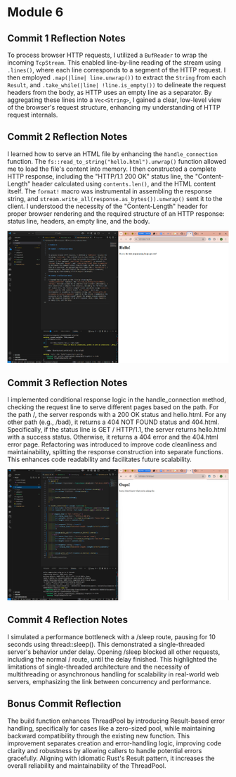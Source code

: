 
# Module 6

## Commit  1 Reflection Notes


To process browser HTTP requests, I utilized a `BufReader` to wrap the incoming `TcpStream`. This enabled line-by-line reading of the stream using `.lines()`, where each line corresponds to a segment of the HTTP request. I then employed `.map(|line| line.unwrap())` to extract the `String` from each `Result`, and `.take_while(|line| !line.is_empty())` to delineate the request headers from the body, as HTTP uses an empty line as a separator. By aggregating these lines into a `Vec<String>`, I gained a clear, low-level view of the browser's request structure, enhancing my understanding of HTTP request internals.

## Commit 2 Reflection Notes

I learned how to serve an HTML file by enhancing the `handle_connection` function. The `fs::read_to_string("hello.html").unwrap()` function allowed me to load the file's content into memory. I then constructed a complete HTTP response, including the "HTTP/1.1 200 OK" status line, the "Content-Length" header calculated using `contents.len()`, and the HTML content itself. The `format!` macro was instrumental in assembling the response string, and `stream.write_all(response.as_bytes()).unwrap()` sent it to the client. I understood the necessity of the "Content-Length" header for proper browser rendering and the required structure of an HTTP response: status line, headers, an empty line, and the body.

![Commit 2 screen capture](/assets/images/commit2.png)

## Commit 3 Reflection Notes

I implemented conditional response logic in the handle_connection method, checking the request line to serve different pages based on the path. For the path /, the server responds with a 200 OK status and hello.html. For any other path (e.g., /bad), it returns a 404 NOT FOUND status and 404.html. Specifically, if the status line is GET / HTTP/1.1, the server returns hello.html with a success status. Otherwise, it returns a 404 error and the 404.html error page. Refactoring was introduced to improve code cleanliness and maintainability, splitting the response construction into separate functions. This enhances code readability and facilitates future scalability.

![Commit 3 screen capture](/assets/images/commit3.png)

## Commit 4 Reflection Notes

I simulated a performance bottleneck with a /sleep route, pausing for 10 seconds using thread::sleep(). This demonstrated a single-threaded server's behavior under delay. Opening /sleep blocked all other requests, including the normal / route, until the delay finished. This highlighted the limitations of single-threaded architecture and the necessity of multithreading or asynchronous handling for scalability in real-world web servers, emphasizing the link between concurrency and performance.

## Bonus Commit Reflection

The build function enhances ThreadPool by introducing Result-based error handling, specifically for cases like a zero-sized pool, while maintaining backward compatibility through the existing new function. This improvement separates creation and error-handling logic, improving code clarity and robustness by allowing callers to handle potential errors gracefully. Aligning with idiomatic Rust's Result pattern, it increases the overall reliability and maintainability of the ThreadPool.